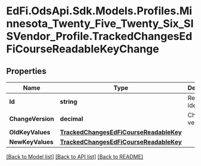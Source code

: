 # EdFi.OdsApi.Sdk.Models.Profiles.Minnesota_Twenty_Five_Twenty_Six_SISVendor_Profile.TrackedChangesEdFiCourseReadableKeyChange

## Properties

Name | Type | Description | Notes
------------ | ------------- | ------------- | -------------
**Id** | **string** | Resource identifier | [optional] 
**ChangeVersion** | **decimal** | Change version | [optional] 
**OldKeyValues** | [**TrackedChangesEdFiCourseReadableKey**](TrackedChangesEdFiCourseReadableKey.md) |  | [optional] 
**NewKeyValues** | [**TrackedChangesEdFiCourseReadableKey**](TrackedChangesEdFiCourseReadableKey.md) |  | [optional] 

[[Back to Model list]](../README.md#documentation-for-models) [[Back to API list]](../README.md#documentation-for-api-endpoints) [[Back to README]](../README.md)

